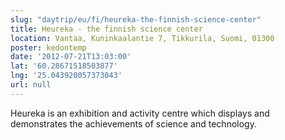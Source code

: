```yaml
---
slug: "daytrip/eu/fi/heureka-the-finnish-science-center"
title: Heureka - the finnish science center
location: Vantaa, Kuninkaalantie 7, Tikkurila, Suomi, 01300
poster: kedontemp
date: '2012-07-21T13:03:00'
lat: '60.28671518503877'
lng: '25.043920057373043'
url: null
---
```


Heureka is an exhibition and activity centre which displays and demonstrates the achievements of science and technology.
